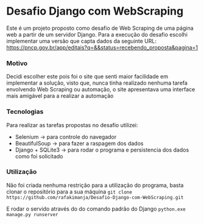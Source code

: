 # Desafio Django com WebScraping
 
Este é um projeto proposto como desafio de Web Scraping de uma página web a partir de um servidor Django.
Para a execução do desafio escolhi implementar uma versão que capta dados da seguinte URL: https://pncp.gov.br/app/editais?q=&&status=recebendo_proposta&pagina=1

 ### Motivo

Decidi escolher este pois foi o site que senti maior facilidade em implementar a solução, visto que, nunca tinha realizado nenhuma tarefa envolvendo Web Scraping ou automação, 
o site apresentava uma interface mais amigável para a realizar a automação


### Tecnologias

Para realizar as tarefas propostas no desafio utilizei:
- Selenium -> para controle do navegador
- BeautifulSoup -> para fazer a raspagem dos dados
- Django + SQLite3 -> para rodar o programa e persistencia dos dados como foi solicitado


### Utilização

Não foi criada nenhuma restrição para a utilização do programa, basta clonar o repositório para a sua máquina 
`git clone https://github.com/rafakimanja/Desafio-Django-com-WebScraping.git`

E rodar o servido através do do comando padrão do Django 
`python.exe manage.py runserver`